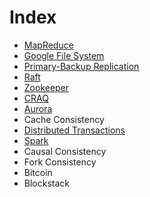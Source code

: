 # Index

* [MapReduce](./MapReduce/Note.md)
* [Google File System](./Google%20File%20System/Note.md)
* [Primary-Backup Replication](./Primary-Backup%20Replication/Note.md)
* [Raft](./Raft/Note.md)
* [Zookeeper](./Zookeeper/Note.md)
* [CRAQ](./CRAQ/Note.md)
* [Aurora](./Aurora/Note.md)
* Cache Consistency
* [Distributed Transactions](./Distributed%20Transactions/Note.md)
* [Spark](./Spark/Note.md)
* Causal Consistency
* Fork Consistency
* Bitcoin
* Blockstack
